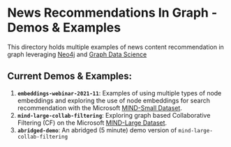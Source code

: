 # News Recommendations In Graph - Demos & Examples
This directory holds multiple examples of news content recommendation in graph leveraging [Neo4j](https://neo4j.com/)
and [Graph Data Science](https://neo4j.com/docs/graph-data-science/current/)

## Current Demos & Examples:
1. __`embeddings-webinar-2021-11`__: Examples of using multiple types of node embeddings and exploring the use of 
node embeddings for search recommendation with the Microsoft [MIND-Small Dataset](https://msnews.github.io/#:~:text=name%20this%20dataset-,MIND-small,-.%20The%20training%20and).
2. __`mind-large-collab-filtering`__: Exploring graph based Collaborative Filtering (CF) on the Microsoft 
[MIND-Large Dataset](https://msnews.github.io/).
3. __`abridged-demo`__: An abridged (5 minute) demo version of `mind-large-collab-filtering`